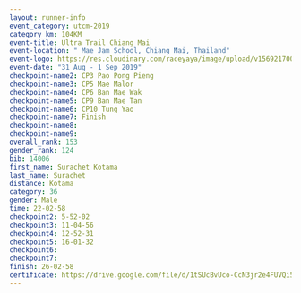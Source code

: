```yaml
---
layout: runner-info 
event_category: utcm-2019 
category_km: 104KM 
event-title: Ultra Trail Chiang Mai 
event-location: " Mae Jam School, Chiang Mai, Thailand" 
event-logo: https://res.cloudinary.com/raceyaya/image/upload/v1569217001/logo/ultra-trail-chiangmai_ay7efp.jpg 
event-date: "31 Aug - 1 Sep 2019" 
checkpoint-name2: CP3 Pao Pong Pieng 
checkpoint-name3: CP5 Mae Malor 
checkpoint-name4: CP6 Ban Mae Wak  
checkpoint-name5: CP9 Ban Mae Tan 
checkpoint-name6: CP10 Tung Yao 
checkpoint-name7: Finish 
checkpoint-name8: 
checkpoint-name9: 
overall_rank: 153
gender_rank: 124
bib: 14006
first_name: Surachet Kotama
last_name: Surachet
distance: Kotama
category: 36
gender: Male
time: 22-02-58
checkpoint2: 5-52-02
checkpoint3: 11-04-56
checkpoint4: 12-52-31
checkpoint5: 16-01-32
checkpoint6: 
checkpoint7: 
finish: 26-02-58
certificate: https://drive.google.com/file/d/1tSUcBvUco-CcN3jr2e4FUVQi5LMXeYYu/view?usp=sharing
---
```

